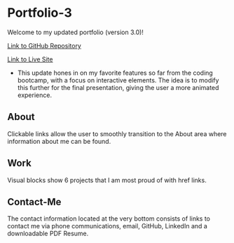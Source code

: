 # Portfolio-3
Welcome to my updated portfolio (version 3.0)!

[Link to GitHub Repository](https://github.com/WitnessMyHands/Portfolio-3)

[Link to Live Site](https://witnessmyhands.github.io/Portfolio-3/)

* This update hones in on my favorite features so far from the coding bootcamp, with a focus on interactive elements. The idea is to modify this further for the final presentation, giving the user a more animated experience.

## About
Clickable links allow the user to smoothly transition to the About area where information about me can be found.

## Work
Visual blocks show 6 projects that I am most proud of with href links.

## Contact-Me
The contact information located at the very bottom consists of links to contact me via phone communications, email, GitHub, LinkedIn and a downloadable PDF Resume.